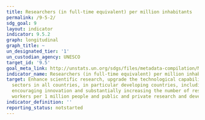 ```yaml
---
title: Researchers (in full-time equivalent) per million inhabitants
permalink: /9-5-2/
sdg_goal: 9
layout: indicator
indicator: 9.5.2
graph: longitudinal
graph_title: ~
un_designated_tier: '1'
un_custodian_agency: UNESCO
target_id: '9.5'
goal_meta_link: http://unstats.un.org/sdgs/files/metadata-compilation/Metadata-Goal-9.pdf
indicator_name: Researchers (in full-time equivalent) per million inhabitants
target: Enhance scientific research, upgrade the technological capabilities of industrial
  sectors in all countries, in particular developing countries, including, by 2030,
  encouraging innovation and substantially increasing the number of research and development
  workers per 1 million people and public and private research and development spending.
indicator_definition: ''
reporting_status: notstarted
---
```

